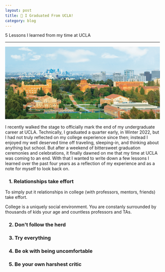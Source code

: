 ```yaml
---
layout: post
title: 🐻 I Graduated From UCLA!
category: blog
---
```


5 Lessons I learned from my time at UCLA

----

![campus.jpeg](/blog/assets/images/campus.jpeg)


I recently walked the stage to officially mark the end of my undergraduate career at UCLA. Technically, I graduated a quarter early, in Winter 2022, but I had not truly reflected on my college experience since then; instead I enjoyed my well deserved time off traveling, sleeping-in, and thinking about anything but school. But after a weekend of bittersweet graduation ceremonies and celebrations, it finally dawned on me that my time at UCLA was coming to an end. With that I wanted to write down a few lessons I learned over the past four years as a reflection of my experience and as a note for myself to look back on. 

### &ensp; 1. Relationships take effort
To simply put it relationships in college (with professors, mentors, friends) take effort. 

College is a uniquely social environment. You are constanly surrounded by thousands of kids your age and countless professors and TAs.
### &ensp; 2. Don't follow the herd
### &ensp; 3. Try everything
### &ensp; 4. Be ok with being uncomfortable
### &ensp; 5. Be your own harshest critic